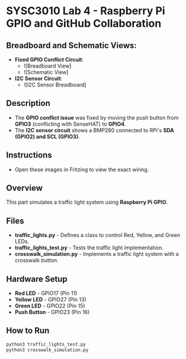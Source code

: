 # SYSC3010 Lab 4 - Raspberry Pi GPIO and GitHub Collaboration

## Breadboard and Schematic Views:
- **Fixed GPIO Conflict Circuit**:
  - ![Breadboard View]
  - ![Schematic View]
- **I2C Sensor Circuit**:
  - ![I2C Sensor Breadboard]

## Description
- The **GPIO conflict issue** was fixed by moving the push button from **GPIO3** (conflicting with SenseHAT) to **GPIO4**.
- The **I2C sensor circuit** shows a BMP280 connected to RPi's **SDA (GPIO2) and SCL (GPIO3)**.

## Instructions
- Open these images in Fritzing to view the exact wiring.



## Overview
This part simulates a traffic light system using **Raspberry Pi GPIO**.

## Files
- **traffic_lights.py** - Defines a class to control Red, Yellow, and Green LEDs.
- **traffic_lights_test.py** - Tests the traffic light implementation.
- **crosswalk_simulation.py** - Implements a traffic light system with a crosswalk button.

## Hardware Setup
- **Red LED** - GPIO17 (Pin 11)
- **Yellow LED** - GPIO27 (Pin 13)
- **Green LED** - GPIO22 (Pin 15)
- **Push Button** - GPIO23 (Pin 16)

## How to Run
```bash
python3 traffic_lights_test.py
python3 crosswalk_simulation.py
